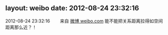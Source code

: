 layout: weibo
date: 2012-08-24 23:32:16
---
<meta name="referrer" content="no-referrer" />

2012-08-24 23:32:16  &nbsp;&nbsp;&nbsp;&nbsp;&nbsp;&nbsp; 来自 <a href="http://weibo.com/" rel="nofollow">微博 weibo.com</a>
能不能把关系距离拉得如空间距离那么近？！ ​​​
